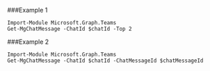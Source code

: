 ###Example 1
```
Import-Module Microsoft.Graph.Teams
Get-MgChatMessage -ChatId $chatId -Top 2 
```
###Example 2
```
Import-Module Microsoft.Graph.Teams
Get-MgChatMessage -ChatId $chatId -ChatMessageId $chatMessageId
```
